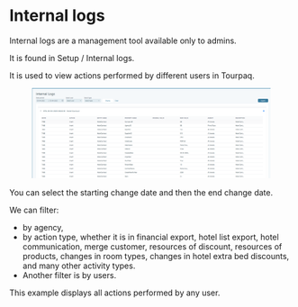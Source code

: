 # Internal logs

Internal logs are a management tool available only to admins.&#x20;

It is found in Setup / Internal logs.&#x20;

It is used to view actions performed by different users in Tourpaq.&#x20;

<figure><img src="../.gitbook/assets/image (26).png" alt=""><figcaption></figcaption></figure>

You can select the starting change date and then the end change date.&#x20;

We can filter:&#x20;

* by agency,
* by action type, whether it is in financial export, hotel list export, hotel communication, merge customer, resources of discount, resources of products, changes in room types, changes in hotel extra bed discounts, and many other activity types.&#x20;
* Another filter is by users.&#x20;

This example displays all actions performed by any user.&#x20;
